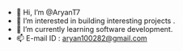 - 👋 Hi, I’m @AryanT7
- 👀 I’m interested in building interesting projects .
- 🌱 I’m currently learning software development.
- 📫 E-mail ID : aryan100282@gmail.com
